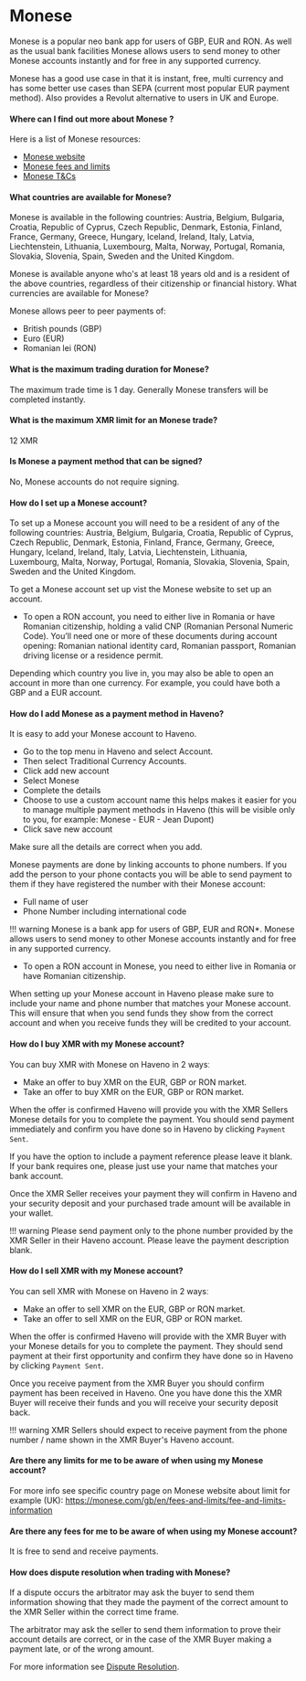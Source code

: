 # Monese

Monese is a popular neo bank app for users of GBP, EUR and RON. As well as the usual bank facilities Monese allows users to send money to other Monese accounts instantly and for free in any supported currency.

Monese has a good use case in that it is instant, free, multi currency and has some better use cases than SEPA (current most popular EUR payment method). Also provides a Revolut alternative to users in UK and Europe.

#### Where can I find out more about Monese ?

Here is a list of Monese resources:

- [Monese website](https://monese.com/)
- [Monese fees and limits](https://www.monese.com/fees-and-limits)
- [Monese T&Cs](https://www.monese.com/terms)

#### What countries are available for Monese?

Monese is available in the following countries: Austria, Belgium, Bulgaria, Croatia, Republic of Cyprus, Czech Republic, Denmark, Estonia, Finland, France, Germany, Greece, Hungary, Iceland, Ireland, Italy, Latvia, Liechtenstein, Lithuania, Luxembourg, Malta, Norway, Portugal, Romania, Slovakia, Slovenia, Spain, Sweden and the United Kingdom.

Monese is available anyone who's at least 18 years old and is a resident of the above countries, regardless of their citizenship or financial history.
What currencies are available for Monese?

Monese allows peer to peer payments of:

- British pounds (GBP)
- Euro (EUR)
- Romanian lei (RON)

#### What is the maximum trading duration for Monese?

The maximum trade time is 1 day. Generally Monese transfers will be completed instantly.

#### What is the maximum XMR limit for an Monese trade?

12 XMR

#### Is Monese a payment method that can be signed?

No, Monese accounts do not require signing.

#### How do I set up a Monese account?

To set up a Monese account you will need to be a resident of any of the following countries: Austria, Belgium, Bulgaria, Croatia, Republic of Cyprus, Czech Republic, Denmark, Estonia, Finland, France, Germany, Greece, Hungary, Iceland, Ireland, Italy, Latvia, Liechtenstein, Lithuania, Luxembourg, Malta, Norway, Portugal, Romania, Slovakia, Slovenia, Spain, Sweden and the United Kingdom.

To get a Monese account set up vist the Monese website to set up an account.

- To open a RON account, you need to either live in Romania or have Romanian citizenship, holding a valid CNP (Romanian Personal Numeric Code). You’ll need one or more of these documents during account opening: Romanian national identity card, Romanian passport, Romanian driving license or a residence permit.

Depending which country you live in, you may also be able to open an account in more than one currency. For example, you could have both a GBP and a EUR account.

#### How do I add Monese as a payment method in Haveno?

It is easy to add your Monese account to Haveno.

- Go to the top menu in Haveno and select Account.
- Then select Traditional Currency Accounts.
- Click add new account
- Select Monese
- Complete the details
- Choose to use a custom account name this helps makes it easier for you to manage multiple payment methods in Haveno (this will be visible only to you, for example: Monese - EUR - Jean Dupont)
- Click save new account

Make sure all the details are correct when you add.

Monese payments are done by linking accounts to phone numbers. If you add the person to your phone contacts you will be able to send payment to them if they have registered the number with their Monese account:

- Full name of user
- Phone Number including international code

!!! warning
    Monese is a bank app for users of GBP, EUR and RON*. Monese allows users to send money to other Monese accounts instantly and for free in any supported currency.

* To open a RON account in Monese, you need to either live in Romania or have Romanian citizenship.

When setting up your Monese account in Haveno please make sure to include your name and phone number that matches your Monese account. This will ensure that when you send funds they show from the correct account and when you receive funds they will be credited to your account.

#### How do I buy XMR with my Monese account?

You can buy XMR with Monese on Haveno in 2 waysː

- Make an offer to buy XMR on the EUR, GBP or RON market.
- Take an offer to buy XMR on the EUR, GBP or RON market.

When the offer is confirmed Haveno will provide you with the XMR Sellers Monese details for you to complete the payment. You should send payment immediately and confirm you have done so in Haveno by clicking `Payment Sent`.

If you have the option to include a payment reference please leave it blank. If your bank requires one, please just use your name that matches your bank account.

Once the XMR Seller receives your payment they will confirm in Haveno and your security deposit and your purchased trade amount will be available in your wallet.

!!! warning
    Please send payment only to the phone number provided by the XMR Seller in their Haveno account. Please leave the payment description blank.

#### How do I sell XMR with my Monese account?

You can sell XMR with Monese on Haveno in 2 waysː

- Make an offer to sell XMR on the EUR, GBP or RON market.
- Take an offer to sell XMR on the EUR, GBP or RON market.

When the offer is confirmed Haveno will provide with the XMR Buyer with your Monese details for you to complete the payment. They should send payment at their first opportunity and confirm they have done so in Haveno by clicking `Payment Sent`.

Once you receive payment from the XMR Buyer you should confirm payment has been received in Haveno. One you have done this the XMR Buyer will receive their funds and you will receive your security deposit back.

!!! warning
    XMR Sellers should expect to receive payment from the phone number / name shown in the XMR Buyer's Haveno account.

#### Are there any limits for me to be aware of when using my Monese account?

For more info see specific country page on Monese website about limit for example (UK): https://monese.com/gb/en/fees-and-limits/fee-and-limits-information

#### Are there any fees for me to be aware of when using my Monese account?

It is free to send and receive payments.

#### How does dispute resolution when trading with Monese?

If a dispute occurs the arbitrator may ask the buyer to send them information showing that they made the payment of the correct amount to the XMR Seller within the correct time frame.

The arbitrator may ask the seller to send them information to prove their account details are correct, or in the case of the XMR Buyer making a payment late, or of the wrong amount.

For more information see [Dispute Resolution](../dispute-resolution.md).
